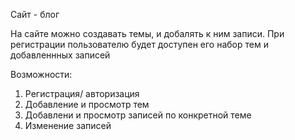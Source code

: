 Сайт - блог

На сайте можно создавать темы, и добалять к ним записи.
При регистрации пользователю будет доступен его набор тем и добавленнных записей

Возможности:
1. Регистрация/ авторизация
2. Добавление и просмотр тем
3. Добавлени и просмотр записей по конкретной теме
4. Изменение записей
